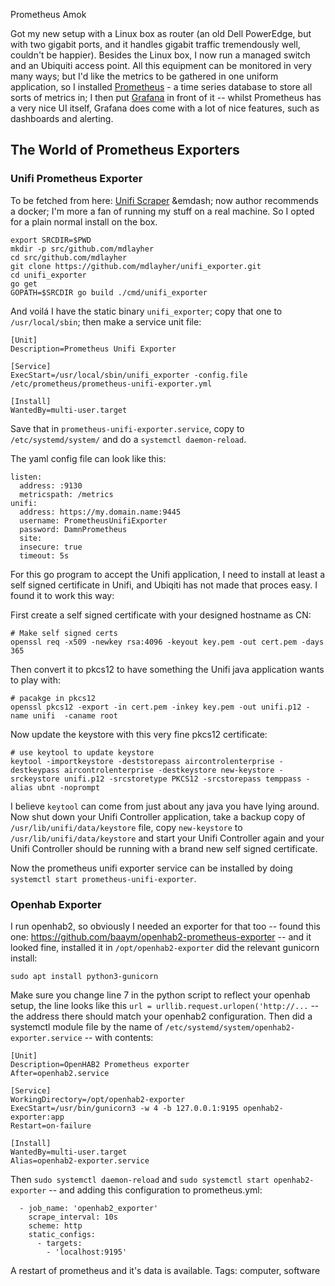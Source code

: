 Prometheus Amok

Got my new setup with a Linux box as router (an old Dell PowerEdge, but with two
gigabit ports, and it handles gigabit traffic tremendously well, couldn't be
happier).  Besides the Linux box, I now run a managed switch and an Ubiquiti
access point. All this equipment can be monitored in very many ways; but I'd
like the metrics to be gathered in one uniform application, so I installed
[Prometheus](https://prometheus.io/) - a time series database to store all sorts
of metrics in; I then put [Grafana](https://grafana.com/) in front of it --
whilst Prometheus has a very nice UI itself, Grafana does come with a lot of
nice features, such as dashboards and alerting.

## The World of Prometheus Exporters

### Unifi Prometheus Exporter

To be fetched from here: [Unifi Scraper](http://github.com/mdlayher/unifi) &emdash; now 
author recommends a docker; I'm more a fan of running my stuff on a real machine. So
I opted for a plain normal install on the box.

    export SRCDIR=$PWD
    mkdir -p src/github.com/mdlayher
    cd src/github.com/mdlayher
    git clone https://github.com/mdlayher/unifi_exporter.git
    cd unifi_exporter
    go get
    GOPATH=$SRCDIR go build ./cmd/unifi_exporter

And voil&aacute; I have the static binary `unifi_exporter`; copy that one to `/usr/local/sbin`; then make a
service unit file:

    [Unit]
    Description=Prometheus Unifi Exporter

    [Service]
    ExecStart=/usr/local/sbin/unifi_exporter -config.file /etc/prometheus/prometheus-unifi-exporter.yml

    [Install]
    WantedBy=multi-user.target

Save that in `prometheus-unifi-exporter.service`, copy to `/etc/systemd/system/` and do a `systemctl daemon-reload`.

The yaml config file can look like this:

    listen:
      address: :9130
      metricspath: /metrics
    unifi:
      address: https://my.domain.name:9445
      username: PrometheusUnifiExporter
      password: DamnPrometheus
      site:
      insecure: true
      timeout: 5s

For this go program to accept the Unifi application, I need to install at least a
self signed certificate in Unifi, and Ubiqiti has not made that proces easy. I found
it to work this way:

First create a self signed certificate with your designed hostname as CN:

    # Make self signed certs
    openssl req -x509 -newkey rsa:4096 -keyout key.pem -out cert.pem -days 365

Then convert it to pkcs12 to have something the Unifi java application wants to play with:

    # pacakge in pkcs12
    openssl pkcs12 -export -in cert.pem -inkey key.pem -out unifi.p12 -name unifi  -caname root

Now update the keystore with this very fine pkcs12 certificate:

    # use keytool to update keystore
    keytool -importkeystore -deststorepass aircontrolenterprise -destkeypass aircontrolenterprise -destkeystore new-keystore -srckeystore unifi.p12 -srcstoretype PKCS12 -srcstorepass temppass -alias ubnt -noprompt

I believe `keytool` can come from just about any java you have lying around. Now shut down your Unifi Controller application, take a backup copy of
`/usr/lib/unifi/data/keystore` file, copy `new-keystore` to `/usr/lib/unifi/data/keystore` and start your Unifi Controller again and your Unifi
Controller should be running with a brand new self signed certificate.

Now the prometheus unifi exporter service can be installed by doing `systemctl start prometheus-unifi-exporter`.

### Openhab Exporter

I run openhab2, so obviously I needed an exporter for that too -- found this one: https://github.com/baaym/openhab2-prometheus-exporter -- and
it looked fine, installed it in `/opt/openhab2-exporter` did the relevant gunicorn install:

    sudo apt install python3-gunicorn

Make sure you change line 7 in the python script to reflect your openhab setup, the line looks like this `url = urllib.request.urlopen('http://...`
-- the address there should match your openhab2 configuration.
Then did a systemctl module file by the name of `/etc/systemd/system/openhab2-exporter.service` -- with contents:

    [Unit]
    Description=OpenHAB2 Prometheus exporter
    After=openhab2.service
    
    [Service]
    WorkingDirectory=/opt/openhab2-exporter
    ExecStart=/usr/bin/gunicorn3 -w 4 -b 127.0.0.1:9195 openhab2-exporter:app
    Restart=on-failure
    
    [Install]
    WantedBy=multi-user.target
    Alias=openhab2-exporter.service

Then `sudo systemctl daemon-reload` and `sudo systemctl start openhab2-exporter` -- and adding this configuration to prometheus.yml:

      - job_name: 'openhab2_exporter'
        scrape_interval: 10s
        scheme: http
        static_configs:
          - targets:
            - 'localhost:9195'

A restart of prometheus and it's data is available.
Tags: computer, software
